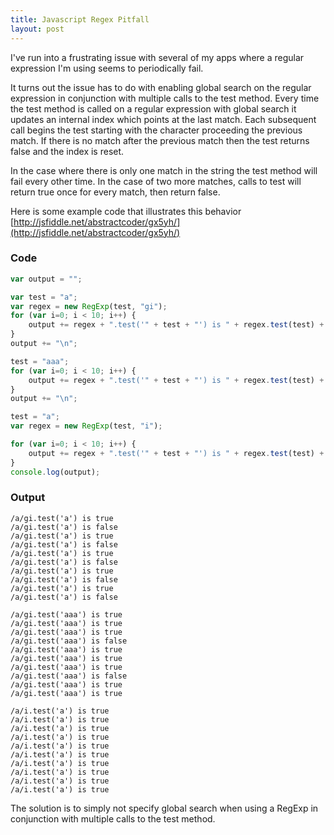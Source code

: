 ```yaml
---
title: Javascript Regex Pitfall
layout: post
---
```


I've run into a frustrating issue with several of my apps where a regular expression I'm using seems to periodically fail.

It turns out the issue has to do with enabling global search on the regular expression in conjunction with multiple calls to the test method. Every time the test method is called on a regular expression with global search it updates an internal index which points at the last match. Each subsequent call begins the test starting with the character proceeding the previous match. If there is no match after the previous match then the test returns false and the index is reset.

In the case where there is only one match in the string the test method will fail every other time. In the case of two more matches, calls to test will return true once for every match, then return false.

Here is some example code that illustrates this behavior [http://jsfiddle.net/abstractcoder/gx5yh/](http://jsfiddle.net/abstractcoder/gx5yh/)

### Code
```javascript
var output = "";

var test = "a";
var regex = new RegExp(test, "gi");
for (var i=0; i < 10; i++) {
    output += regex + ".test('" + test + "') is " + regex.test(test) + "\n";
}
output += "\n";

test = "aaa";
for (var i=0; i < 10; i++) {
    output += regex + ".test('" + test + "') is " + regex.test(test) + "\n";
}
output += "\n";

test = "a";
var regex = new RegExp(test, "i");

for (var i=0; i < 10; i++) {
    output += regex + ".test('" + test + "') is " + regex.test(test) + "\n";
}
console.log(output);
```

### Output

```
/a/gi.test('a') is true
/a/gi.test('a') is false
/a/gi.test('a') is true
/a/gi.test('a') is false
/a/gi.test('a') is true
/a/gi.test('a') is false
/a/gi.test('a') is true
/a/gi.test('a') is false
/a/gi.test('a') is true
/a/gi.test('a') is false

/a/gi.test('aaa') is true
/a/gi.test('aaa') is true
/a/gi.test('aaa') is true
/a/gi.test('aaa') is false
/a/gi.test('aaa') is true
/a/gi.test('aaa') is true
/a/gi.test('aaa') is true
/a/gi.test('aaa') is false
/a/gi.test('aaa') is true
/a/gi.test('aaa') is true

/a/i.test('a') is true
/a/i.test('a') is true
/a/i.test('a') is true
/a/i.test('a') is true
/a/i.test('a') is true
/a/i.test('a') is true
/a/i.test('a') is true
/a/i.test('a') is true
/a/i.test('a') is true
/a/i.test('a') is true
```

The solution is to simply not specify global search when using a RegExp in conjunction with multiple calls to the test method.